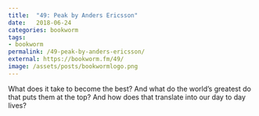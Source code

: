```yaml
---
title:  "49: Peak by Anders Ericsson"
date:   2018-06-24
categories: bookworm
tags:
- bookworm
permalink: /49-peak-by-anders-ericsson/
external: https://bookworm.fm/49/
image: /assets/posts/bookwormlogo.png
---
```

What does it take to become the best? And what do the world’s greatest do that puts them at the top? And how does that translate into our day to day lives?
<!--more-->